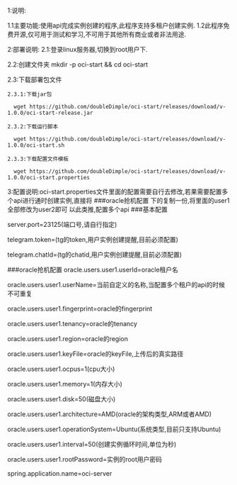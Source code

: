 1:说明:

  1.1主要功能:使用api完成实例创建的程序,此程序支持多租户创建实例.
  1.2此程序免费开源,仅可用于测试和学习,不可用于其他所有商业或者非法用途.

2:部署说明:
  2.1:登录linux服务器,切换到root用户下.
  
  2.2:创建文件夹 mkdir -p oci-start && cd oci-start
  
  2.3:下载部署包文件
  
    2.3.1:下载jar包
    
      wget https://github.com/doubleDimple/oci-start/releases/download/v-1.0.0/oci-start-release.jar
      
    2.3.2:下载运行脚本
    
      wget https://github.com/doubleDimple/oci-start/releases/download/v-1.0.0/oci-start.sh
      
    2.3.3:下载配置文件模板
    
      wget https://github.com/doubleDimple/oci-start/releases/download/v-1.0.0/oci-start.properties

3:配置说明:oci-start.properties文件里面的配置需要自行去修改,若果需要配置多个api进行通时创建实例,直接将  ###oracle抢机配置  下的复制一份,将里面的user1全部修改为user2即可
  以此类推,配置多个api
  ###基本配置
  
  server.port=23125(端口号,请自行指定)
  
  telegram.token=(tg的token,用户实例创建提醒,目前必须配置)
  
  telegram.chatId=(tg的chatid,用户实例创建提醒,目前必须配置)
  
  ###oracle抢机配置
  oracle.users.user1.userId=oracle租户名
  
  oracle.users.user1.userName=当前自定义的名称,当配置多个租户的api的时候不可重复
  
  oracle.users.user1.fingerprint=oracle的fingerprint
  
  oracle.users.user1.tenancy=oracle的tenancy
  
  oracle.users.user1.region=oracle的region
  
  oracle.users.user1.keyFile=oracle的keyFile,上传后的真实路径
  
  oracle.users.user1.ocpus=1(cpu大小)
  
  oracle.users.user1.memory=1(内存大小)
  
  oracle.users.user1.disk=50(磁盘大小)
  
  oracle.users.user1.architecture=AMD(oracle的架构类型,ARM或者AMD)
  
  oracle.users.user1.operationSystem=Ubuntu(系统类型,目前只支持Ubuntu)
  
  oracle.users.user1.interval=50(创建实例循环时间,单位为秒)
  
  oracle.users.user1.rootPassword=实例的root用户密码
  
  spring.application.name=oci-server
    

 
 
 
 
 

